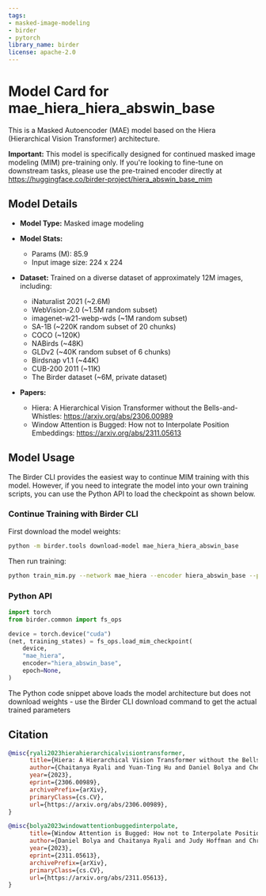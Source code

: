 ```yaml
---
tags:
- masked-image-modeling
- birder
- pytorch
library_name: birder
license: apache-2.0
---
```


# Model Card for mae_hiera_hiera_abswin_base

This is a Masked Autoencoder (MAE) model based on the Hiera (Hierarchical Vision Transformer) architecture.

**Important:** This model is specifically designed for continued masked image modeling (MIM) pre-training only. If you're looking to fine-tune on downstream tasks, please use the pre-trained encoder directly at <https://huggingface.co/birder-project/hiera_abswin_base_mim>

## Model Details

- **Model Type:** Masked image modeling
- **Model Stats:**
    - Params (M): 85.9
    - Input image size: 224 x 224
- **Dataset:** Trained on a diverse dataset of approximately 12M images, including:
    - iNaturalist 2021 (~2.6M)
    - WebVision-2.0 (~1.5M random subset)
    - imagenet-w21-webp-wds (~1M random subset)
    - SA-1B (~220K random subset of 20 chunks)
    - COCO (~120K)
    - NABirds (~48K)
    - GLDv2 (~40K random subset of 6 chunks)
    - Birdsnap v1.1 (~44K)
    - CUB-200 2011 (~11K)
    - The Birder dataset (~6M, private dataset)

- **Papers:**
    - Hiera: A Hierarchical Vision Transformer without the Bells-and-Whistles: <https://arxiv.org/abs/2306.00989>
    - Window Attention is Bugged: How not to Interpolate Position Embeddings: <https://arxiv.org/abs/2311.05613>

## Model Usage

The Birder CLI provides the easiest way to continue MIM training with this model. However, if you need to integrate the model into your own training scripts, you can use the Python API to load the checkpoint as shown below.

### Continue Training with Birder CLI

First download the model weights:

```sh
python -m birder.tools download-model mae_hiera_hiera_abswin_base
```

Then run training:

```sh
python train_mim.py --network mae_hiera --encoder hiera_abswin_base --pretrained --opt adamw --lr 0.0008 --opt-betas 0.9 0.95 --lr-scheduler cosine --warmup-epochs 40 --epochs 400 --batch-size 512 --wd 0.05 --encoder-model-config drop_path_rate=0.2 --amp --compile --compile-opt --find-unused-parameters --data-path data/training
```

### Python API

```python
import torch
from birder.common import fs_ops

device = torch.device("cuda")
(net, training_states) = fs_ops.load_mim_checkpoint(
    device,
    "mae_hiera",
    encoder="hiera_abswin_base",
    epoch=None,
)
```

The Python code snippet above loads the model architecture but does not download weights - use the Birder CLI download command to get the actual trained parameters

## Citation

```bibtex
@misc{ryali2023hierahierarchicalvisiontransformer,
      title={Hiera: A Hierarchical Vision Transformer without the Bells-and-Whistles},
      author={Chaitanya Ryali and Yuan-Ting Hu and Daniel Bolya and Chen Wei and Haoqi Fan and Po-Yao Huang and Vaibhav Aggarwal and Arkabandhu Chowdhury and Omid Poursaeed and Judy Hoffman and Jitendra Malik and Yanghao Li and Christoph Feichtenhofer},
      year={2023},
      eprint={2306.00989},
      archivePrefix={arXiv},
      primaryClass={cs.CV},
      url={https://arxiv.org/abs/2306.00989},
}

@misc{bolya2023windowattentionbuggedinterpolate,
      title={Window Attention is Bugged: How not to Interpolate Position Embeddings},
      author={Daniel Bolya and Chaitanya Ryali and Judy Hoffman and Christoph Feichtenhofer},
      year={2023},
      eprint={2311.05613},
      archivePrefix={arXiv},
      primaryClass={cs.CV},
      url={https://arxiv.org/abs/2311.05613},
}
```
